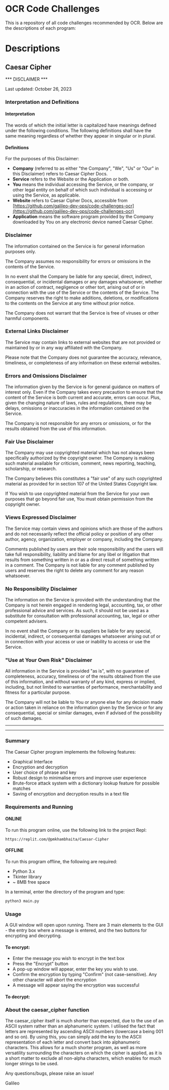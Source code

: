 # OCR Code Challenges
This is a repository of all code challenges recommended by OCR.
Below are the descriptions of each program:
# Descriptions
## Caesar Cipher

*** DISCLAIMER ***

Last updated: October 26, 2023

### Interpretation and Definitions

#### Interpretation

The words of which the initial letter is capitalized have meanings defined under the following conditions.
The following definitions shall have the same meaning regardless of whether they appear in singular or in plural.

#### Definitions

For the purposes of this Disclaimer:

- __Company__ (referred to as either "the Company", "We", "Us" or "Our" in this Disclaimer) refers to Caesar Cipher Docs.
- __Service__ refers to the Website or the Application or both.
- __You__ means the individual accessing the Service, or the company, or other legal entity on behalf of which such individual is accessing or using the Service, as applicable.
- __Website__ refers to Caesar Cipher Docs, accessible from [https://github.com/galileo-dev-ops/code-challenges-ocr](https://github.com/galileo-dev-ops/code-challenges-ocr)
- __Application__ means the software program provided by the Company downloaded by You on any electronic device named Caesar Cipher.

### Disclaimer

The information contained on the Service is for general information purposes only.

The Company assumes no responsibility for errors or omissions in the contents of the Service.

In no event shall the Company be liable for any special, direct, indirect, consequential, or incidental damages or any damages whatsoever, whether in an action of contract, negligence or other tort, arising out of or in connection with the use of the Service or the contents of the Service. The Company reserves the right to make additions, deletions, or modifications to the contents on the Service at any time without prior notice.

The Company does not warrant that the Service is free of viruses or other harmful components.


### External Links Disclaimer

The Service may contain links to external websites that are not provided or maintained by or in any way affiliated with the Company.

Please note that the Company does not guarantee the accuracy, relevance, timeliness, or completeness of any information on these external websites.


### Errors and Omissions Disclaimer

The information given by the Service is for general guidance on matters of interest only. Even if the Company takes every precaution to ensure that the content of the Service is both current and accurate, errors can occur. Plus, given the changing nature of laws, rules and regulations, there may be delays, omissions or inaccuracies in the information contained on the Service.

The Company is not responsible for any errors or omissions, or for the results obtained from the use of this information.

### Fair Use Disclaimer

The Company may use copyrighted material which has not always been specifically authorized by the copyright owner. The Company is making such material available for criticism, comment, news reporting, teaching, scholarship, or research.

The Company believes this constitutes a "fair use" of any such copyrighted material as provided for in section 107 of the United States Copyright law.

If You wish to use copyrighted material from the Service for your own purposes that go beyond fair use, You must obtain permission from the copyright owner.

### Views Expressed Disclaimer

The Service may contain views and opinions which are those of the authors and do not necessarily reflect the official policy or position of any other author, agency, organization, employer or company, including the Company.

Comments published by users are their sole responsibility and the users will take full responsibility, liability and blame for any libel or litigation that results from something written in or as a direct result of something written in a comment. The Company is not liable for any comment published by users and reserves the right to delete any comment for any reason whatsoever.

### No Responsibility Disclaimer

The information on the Service is provided with the understanding that the Company is not herein engaged in rendering legal, accounting, tax, or other professional advice and services. As such, it should not be used as a substitute for consultation with professional accounting, tax, legal or other competent advisers.

In no event shall the Company or its suppliers be liable for any special, incidental, indirect, or consequential damages whatsoever arising out of or in connection with your access or use or inability to access or use the Service.

### "Use at Your Own Risk" Disclaimer

All information in the Service is provided "as is", with no guarantee of completeness, accuracy, timeliness or of the results obtained from the use of this information, and without warranty of any kind, express or implied, including, but not limited to warranties of performance, merchantability and fitness for a particular purpose.

The Company will not be liable to You or anyone else for any decision made or action taken in reliance on the information given by the Service or for any consequential, special or similar damages, even if advised of the possibility of such damages.

---
---

### Summary

The Caesar Cipher program implements the following features:
 - Graphical Interface
 - Encryption and decryption
 - User choice of phrase and key
 - Robust design to minimalise errors and improve user experience
 - Brute-force attack system with a dictionary lookup feature for possible matches
 - Saving of encryption and decryption results in a text file

### Requirements and Running

#### ONLINE ####
To run this program online, use the following link to the project Repl:

```
https://replit.com/@pmkhambhaita/Caesar-Cipher
```

#### OFFLINE ####

To run this program offline, the following are required:
 - Python 3.x
 - Tkinter library
 - ~ 8MB free space

In a terminal, enter the directory of the program and type:

```bash
python3 main.py
```

### Usage

A GUI window will open upon running. There are 3 main elements to the GUI - the entry box where a message is entered, and the two buttons for encrypting and decrypting.
#### To encrypt:
 - Enter the message you wish to encrypt in the text box
 - Press the "Encrypt" button
 - A pop-up window will appear, enter the key you wish to use.
 - Confirm the encryption by typing "Confirm" (not case-sensitive). Any other character will abort the encryption
 - A message will appear saying the encryption was successful

#### To decrypt:

### About the caesar_cipher function

The caesar_cipher itself is much shorter than expected, due to the use of an ASCII system rather than an alphanumeric system. I utilised the fact that letters are represented by ascending ASCII numbers (lowercase a being 001 and so on). By using this, you can simply add the key to the ASCII representation of each letter and convert back into alphanumeric characters. This allows for a much shorter program, as well as more versatility surrounding the characters on which the cipher is applied, as it is a short matter to exclude all non-alpha characters, which enables for much longer strings to be used. 


Any questions/bugs, please raise an issue!

Galileo
